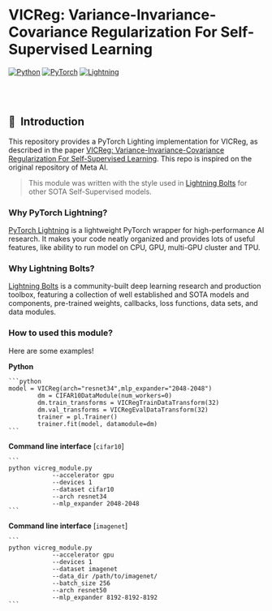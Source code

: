 # VICReg: Variance-Invariance-Covariance Regularization For Self-Supervised Learning



<a href="https://pytorch.org/get-started/locally/"><img alt="Python" src="https://img.shields.io/badge/-Python 3.7--3.9-blue?style=for-the-badge&logo=python&logoColor=white"></a>
<a href="https://pytorch.org/get-started/locally/"><img alt="PyTorch" src="https://img.shields.io/badge/-PyTorch 1.12+-ee4c2c?style=for-the-badge&logo=pytorch&logoColor=white"></a>
<a href="https://pytorchlightning.ai/"><img alt="Lightning" src="https://img.shields.io/badge/-Lightning-792ee5?style=for-the-badge&logo=pytorchlightning&logoColor=white"></a>



</div>
<br><br>



## 📌&nbsp;&nbsp;Introduction
This repository provides a PyTorch Lighting implementation for VICReg, as described in the paper [VICReg: Variance-Invariance-Covariance Regularization For Self-Supervised Learning](https://arxiv.org/pdf/2105.04906.pdf). This repo is inspired on the original repository of Meta AI. 

> This module was written with the style used in [Lightning Bolts](https://www.pytorchlightning.ai/bolts) for other SOTA Self-Supervised models.


### Why PyTorch Lightning?
[PyTorch Lightning](https://github.com/PyTorchLightning/pytorch-lightning) is a lightweight PyTorch wrapper for high-performance AI research.
It makes your code neatly organized and provides lots of useful features, like ability to run model on CPU, GPU, multi-GPU cluster and TPU.

### Why Lightning Bolts?
[Lightning Bolts](https://www.pytorchlightning.ai/bolts)  is a community-built deep learning research and production toolbox, featuring a collection of well established and SOTA models and components, pre-trained weights, callbacks, loss functions, data sets, and data modules.​


### How to used this module?
Here are some examples!

**Python**

    ```python
    model = VICReg(arch="resnet34",mlp_expander="2048-2048")
            dm = CIFAR10DataModule(num_workers=0)
            dm.train_transforms = VICRegTrainDataTransform(32)
            dm.val_transforms = VICRegEvalDataTransform(32)
            trainer = pl.Trainer()
            trainer.fit(model, datamodule=dm)
    ```

**Command line interface** [`cifar10`]

    ```
    python vicreg_module.py 
                --accelerator gpu
                --devices 1
                --dataset cifar10
                --arch resnet34
                --mlp_expander 2048-2048
    ```

**Command line interface** [`imagenet`]
    
    ```
    python vicreg_module.py
                --accelerator gpu
                --devices 1
                --dataset imagenet
                --data_dir /path/to/imagenet/
                --batch_size 256
                --arch resnet50
                --mlp_expander 8192-8192-8192
    ```
<br>